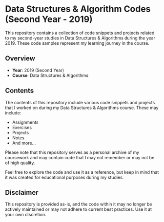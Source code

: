 # Data Structures & Algorithm Codes (Second Year - 2019)

This repository contains a collection of code snippets and projects related to my second-year studies in Data Structures & Algorithms during the year 2019. These code samples represent my learning journey in the course.

## Overview

- **Year**: 2019 (Second Year)
- **Course**: Data Structures & Algorithms

## Contents

The contents of this repository include various code snippets and projects that I worked on during my Data Structures & Algorithms course. These may include:

- Assignments
- Exercises
- Projects
- Notes
- And more...

Please note that this repository serves as a personal archive of my coursework and may contain code that I may not remember or may not be of high quality.

Feel free to explore the code and use it as a reference, but keep in mind that it was created for educational purposes during my studies.

## Disclaimer

This repository is provided as-is, and the code within it may no longer be actively maintained or may not adhere to current best practices. Use it at your own discretion.
